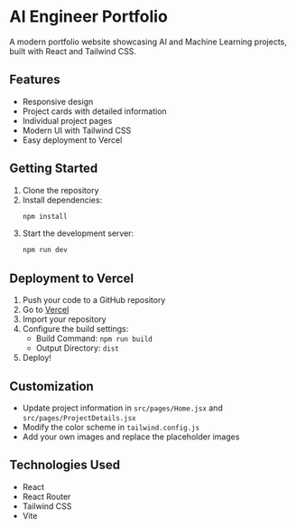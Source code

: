 # AI Engineer Portfolio

A modern portfolio website showcasing AI and Machine Learning projects, built with React and Tailwind CSS.

## Features

- Responsive design
- Project cards with detailed information
- Individual project pages
- Modern UI with Tailwind CSS
- Easy deployment to Vercel

## Getting Started

1. Clone the repository
2. Install dependencies:
   ```bash
   npm install
   ```
3. Start the development server:
   ```bash
   npm run dev
   ```

## Deployment to Vercel

1. Push your code to a GitHub repository
2. Go to [Vercel](https://vercel.com)
3. Import your repository
4. Configure the build settings:
   - Build Command: `npm run build`
   - Output Directory: `dist`
5. Deploy!

## Customization

- Update project information in `src/pages/Home.jsx` and `src/pages/ProjectDetails.jsx`
- Modify the color scheme in `tailwind.config.js`
- Add your own images and replace the placeholder images

## Technologies Used

- React
- React Router
- Tailwind CSS
- Vite
